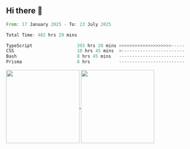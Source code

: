 ## Hi there 👋
<!--START_SECTION:waka-->

```rust
From: 17 January 2025 - To: 23 July 2025

Total Time: 482 hrs 29 mins

TypeScript                 393 hrs 28 mins >>>>>>>>>>>>>>>>>>>>-----   80.25 %
CSS                        10 hrs 45 mins  >------------------------   02.19 %
Bash                       8 hrs 45 mins   -------------------------   01.79 %
Prisma                     8 hrs           -------------------------   01.63 %
```

<!--END_SECTION:waka-->

<a href="https://github.com/anuraghazra/github-readme-stats">
  <img height=200 align="center" src="https://github-readme-stats.vercel.app/api/top-langs/?username=paulgeorge35&layout=donut&langs_count=5&theme=transparent" />
</a>
<a href="https://github.com/anuraghazra/convoychat">
  <img height=200 align="center" src="https://github-readme-stats.vercel.app/api?username=paulgeorge35&show_icons=true&show=prs_merged&theme=transparent&rank_icon=github" />
</a>
